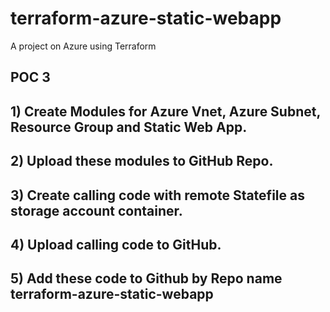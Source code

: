 # terraform-azure-static-webapp
A project on Azure using Terraform
## POC 3
## 1)	Create Modules for Azure Vnet, Azure Subnet, Resource Group and Static Web App.
## 2)	Upload these modules to GitHub Repo.
## 3)	Create calling code with remote Statefile as storage account container.
## 4)	Upload calling code to GitHub.
## 5)	Add these code to Github by Repo name terraform-azure-static-webapp

